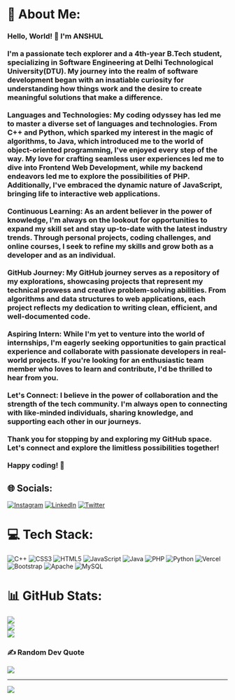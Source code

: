 

<!--
**anshulDTU/anshulDTU** is a ✨ _special_ ✨ repository because its `README.md` (this file) appears on your GitHub profile.

Here are some ideas to get you started:

- 🔭 I’m currently working on ...
- 🌱 I’m currently learning ...
- 👯 I’m looking to collaborate on ...
- 🤔 I’m looking for help with ...
- 💬 Ask me about ...
- 📫 How to reach me: ...
- 😄 Pronouns: ...
- ⚡ Fun fact: ...
-->


# 💫 About Me:
### Hello, World! 👋 I'm ANSHUL<br><br>I'm a passionate tech explorer and a 4th-year B.Tech student, specializing in Software Engineering at Delhi Technological University(DTU). My journey into the realm of software development began with an insatiable curiosity for understanding how things work and the desire to create meaningful solutions that make a difference.<br><br>**Languages and Technologies:** My coding odyssey has led me to master a diverse set of languages and technologies. From C++ and Python, which sparked my interest in the magic of algorithms, to Java, which introduced me to the world of object-oriented programming, I've enjoyed every step of the way. My love for crafting seamless user experiences led me to dive into Frontend Web Development, while my backend endeavors led me to explore the possibilities of PHP. Additionally, I've embraced the dynamic nature of JavaScript, bringing life to interactive web applications.<br><br>**Continuous Learning:** As an ardent believer in the power of knowledge, I'm always on the lookout for opportunities to expand my skill set and stay up-to-date with the latest industry trends. Through personal projects, coding challenges, and online courses, I seek to refine my skills and grow both as a developer and as an individual.<br><br>**GitHub Journey:** My GitHub journey serves as a repository of my explorations, showcasing projects that represent my technical prowess and creative problem-solving abilities. From algorithms and data structures to web applications, each project reflects my dedication to writing clean, efficient, and well-documented code.<br><br>**Aspiring Intern:** While I'm yet to venture into the world of internships, I'm eagerly seeking opportunities to gain practical experience and collaborate with passionate developers in real-world projects. If you're looking for an enthusiastic team member who loves to learn and contribute, I'd be thrilled to hear from you.<br><br>**Let's Connect:** I believe in the power of collaboration and the strength of the tech community. I'm always open to connecting with like-minded individuals, sharing knowledge, and supporting each other in our journeys.<br><br>Thank you for stopping by and exploring my GitHub space. Let's connect and explore the limitless possibilities together!<br><br>Happy coding! 🚀<br>


## 🌐 Socials:
[![Instagram](https://img.shields.io/badge/Instagram-%23E4405F.svg?logo=Instagram&logoColor=white)](https://instagram.com/anshul__ap) [![LinkedIn](https://img.shields.io/badge/LinkedIn-%230077B5.svg?logo=linkedin&logoColor=white)](https://linkedin.com/in/anshulDTU) [![Twitter](https://img.shields.io/badge/Twitter-%231DA1F2.svg?logo=Twitter&logoColor=white)](https://twitter.com/anshulpanchal50) 

# 💻 Tech Stack:
![C++](https://img.shields.io/badge/c++-%2300599C.svg?style=for-the-badge&logo=c%2B%2B&logoColor=white) ![CSS3](https://img.shields.io/badge/css3-%231572B6.svg?style=for-the-badge&logo=css3&logoColor=white) ![HTML5](https://img.shields.io/badge/html5-%23E34F26.svg?style=for-the-badge&logo=html5&logoColor=white) ![JavaScript](https://img.shields.io/badge/javascript-%23323330.svg?style=for-the-badge&logo=javascript&logoColor=%23F7DF1E) ![Java](https://img.shields.io/badge/java-%23ED8B00.svg?style=for-the-badge&logo=java&logoColor=white) ![PHP](https://img.shields.io/badge/php-%23777BB4.svg?style=for-the-badge&logo=php&logoColor=white) ![Python](https://img.shields.io/badge/python-3670A0?style=for-the-badge&logo=python&logoColor=ffdd54) ![Vercel](https://img.shields.io/badge/vercel-%23000000.svg?style=for-the-badge&logo=vercel&logoColor=white) ![Bootstrap](https://img.shields.io/badge/bootstrap-%23563D7C.svg?style=for-the-badge&logo=bootstrap&logoColor=white) ![Apache](https://img.shields.io/badge/apache-%23D42029.svg?style=for-the-badge&logo=apache&logoColor=white) ![MySQL](https://img.shields.io/badge/mysql-%2300f.svg?style=for-the-badge&logo=mysql&logoColor=white)
# 📊 GitHub Stats:
![](https://github-readme-stats.vercel.app/api?username=anshulDTU&theme=dark&hide_border=false&include_all_commits=false&count_private=false)<br/>
![](https://github-readme-streak-stats.herokuapp.com/?user=anshulDTU&theme=dark&hide_border=false)<br/>
![](https://github-readme-stats.vercel.app/api/top-langs/?username=anshulDTU&theme=dark&hide_border=false&include_all_commits=false&count_private=false&layout=compact)

### ✍️ Random Dev Quote
![](https://quotes-github-readme.vercel.app/api?type=horizontal&theme=radical)

---
[![](https://visitcount.itsvg.in/api?id=anshulDTU&icon=0&color=0)](https://visitcount.itsvg.in)

<!-- Proudly created with GPRM ( https://gprm.itsvg.in ) -->
